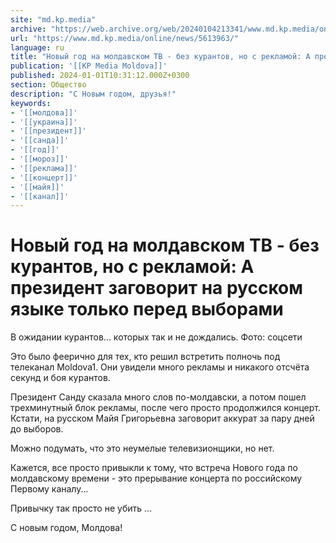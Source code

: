 ```yaml
---
site: "md.kp.media"
archive: "https://web.archive.org/web/20240104213341/www.md.kp.media/online/news/5613963/"
url: "https://www.md.kp.media/online/news/5613963/"
language: ru
title: "Новый год на молдавском ТВ - без курантов, но с рекламой: А президент заговорит на русском языке только перед выборами"
publication: '[[KP Media Moldova]]'
published: 2024-01-01T10:31:12.000Z+0300
section: Общество
description: "С Новым годом, друзья!"
keywords:
- '[[молдова]]'
- '[[украина]]'
- '[[президент]]'
- '[[санда]]'
- '[[год]]'
- '[[мороз]]'
- '[[реклама]]'
- '[[концерт]]'
- '[[майя]]'
- '[[канал]]'
---
```


# Новый год на молдавском ТВ - без курантов, но с рекламой: А президент заговорит на русском языке только перед выборами

В ожидании курантов... которых так и не дождались. Фото: соцсети

Это было феерично для тех, кто решил встретить полночь под телеканал Moldova1. Они увидели много рекламы и никакого отсчёта секунд и боя курантов.

Президент Санду сказала много слов по-молдавски, а потом пошел трехминутный блок рекламы, после чего просто продолжился концерт. Кстати, на русском Майя Григорьевна заговорит аккурат за пару дней до выборов.

Можно подумать, что это неумелые телевизионщики, но нет.

Кажется, все просто привыкли к тому, что встреча Нового года по молдавскому времени - это прерывание концерта по российскому Первому каналу...

Привычку так просто не убить ...

С новым годом, Молдова!